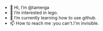 - 👋 Hi, I’m @tamerga
- 👀 I’m interested in lego.
- 🌱 I’m currently learning how to use github.
- 📫 How to reach me :you can't.I'm invisible.

<!---
tamerga/tamerga is a ✨ special ✨ repository because its `README.md` (this file) appears on your GitHub profile.
You can click the Preview link to take a look at your changes.
--->
